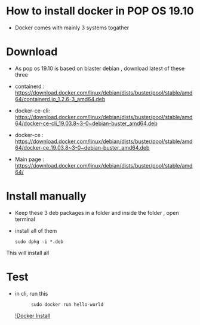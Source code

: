 # How to install docker in POP OS 19.10
- Docker comes with mainly 3 systems togather 

# Download 
- As pop os 19.10 is based on blaster debian , download latest of these three 
- containerd : https://download.docker.com/linux/debian/dists/buster/pool/stable/amd64/containerd.io_1.2.6-3_amd64.deb
- docker-ce-cli: https://download.docker.com/linux/debian/dists/buster/pool/stable/amd64/docker-ce-cli_19.03.8~3-0~debian-buster_amd64.deb
- docker-ce : https://download.docker.com/linux/debian/dists/buster/pool/stable/amd64/docker-ce_19.03.8~3-0~debian-buster_amd64.deb

- Main page : https://download.docker.com/linux/debian/dists/buster/pool/stable/amd64/

# Install manually 
- Keep these 3 deb packages in a folder and inside the folder , open terminal
- install all of them 
      
      sudo dpkg -i *.deb
      
This will install all 

# Test 
- in cli, run this 

            sudo docker run hello-world
           
  [!Docker Install](./docker-install.jpg)
